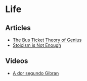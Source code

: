 # Life

## Articles

- [The Bus Ticket Theory of Genius](http://paulgraham.com/genius.html)
- [Stoicism is Not Enough](https://simonsarris.substack.com/p/stoicism-is-not-enough)

## Videos

- [A dor segundo Gibran](https://www.youtube.com/watch?v=Lc-d64uz6e4)
